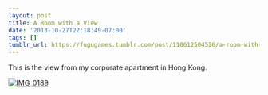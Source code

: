 ```yaml
---
layout: post
title: A Room with a View
date: '2013-10-27T22:18:49-07:00'
tags: []
tumblr_url: https://fugugames.tumblr.com/post/110612504526/a-room-with-a-view
---
```

This is the view from my corporate apartment in Hong Kong.

[![IMG_0189](http://itshardtofondlepenguins.com/wp-content/uploads/2013/10/IMG_0189.jpg)](http://itshardtofondlepenguins.com/wp-content/uploads/2013/10/IMG_0189.jpg)

